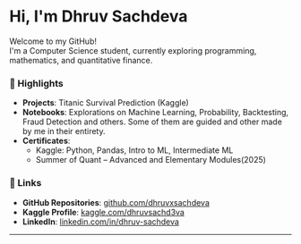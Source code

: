 # Hi, I'm Dhruv Sachdeva

Welcome to my GitHub!  
I'm a Computer Science student, currently exploring programming, mathematics, and quantitative finance.  

### 🔹 Highlights
- **Projects**: Titanic Survival Prediction (Kaggle)  
- **Notebooks**: Explorations on Machine Learning, Probability, Backtesting, Fraud Detection and others. Some of them are guided and other made by me in their entirety.   
- **Certificates**:  
  - Kaggle: Python, Pandas, Intro to ML, Intermediate ML  
  - Summer of Quant – Advanced and Elementary Modules(2025)

### 🔗 Links
- **GitHub Repositories**: [github.com/dhruvxsachdeva](https://github.com/dhruvxsachdeva)
- **Kaggle Profile**: [kaggle.com/dhruvsachd3va](https://www.kaggle.com/dhruvsachd3va) 
- **LinkedIn**: [linkedin.com/in/dhruv-sachdeva](https://www.linkedin.com/in/dhruv-sachdeva-a260a8322/)

---


